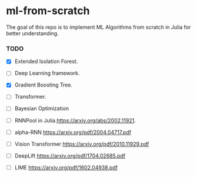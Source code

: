# ml-from-scratch

The goal of this repo is to implement ML Algorithms from scratch in Julia for better understanding. 


### TODO
- [x] Extended Isolation Forest.
- [ ] Deep Learning framework.
- [x] Gradient Boosting Tree. 
- [ ] Transformer.
- [ ] Bayesian Optimization
- [ ] RNNPool in Julia.https://arxiv.org/abs/2002.11921.
- [ ] alpha-RNN https://arxiv.org/pdf/2004.04717.pdf
- [ ] Vision Transformer https://arxiv.org/pdf/2010.11929.pdf
- [ ] DeepLift https://arxiv.org/pdf/1704.02685.pdf
- [ ] LIME https://arxiv.org/pdf/1602.04938.pdf


